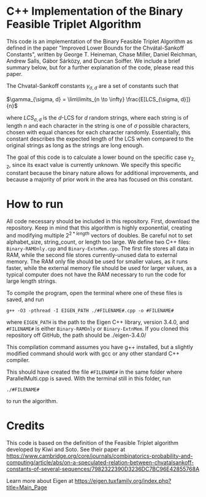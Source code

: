 # C++ Implementation of the Binary Feasible Triplet Algorithm

This code is an implementation of the Binary Feasible Triplet Algorithm as defined in the paper "Improved Lower Bounds for the Chvátal-Sankoff
Constants", written by George T. Heineman, Chase Miller, Daniel Reichman, Andrew Salls, Gábor Sárközy, and Duncan Soiffer. We include a brief summary below, but for a further explanation of the code, please read this paper.

The Chvatal-Sankoff constants $\gamma_{\sigma, d}$ are a set of constants such that 

$\gamma_{\sigma, d} = \lim\limits_{n \to \infty} \frac{E[LCS_{\sigma, d}]}{n}$

where $LCS_{\sigma, d}$ is the $d$-LCS for $d$ random strings, where each string is of length $n$ and each character in the string is one of $\sigma$ possible characters, chosen with equal chances for each character randomly. Essentially, this constant describes the expected length of the LCS when compared to the original strings as long as the strings are long enough.

The goal of this code is to calculate a lower bound on the specific case $\gamma_{2, 2}$, since its exact value is currently unknown. We specify this specific constant because the binary nature allows for additional improvements, and because a majority of prior work in the area has focused on this constant.

# How to run
All code necessary should be included in this repository. First, download the repository. Keep in mind that this algorithm is highly exponential, creating and modifying multiple $2^{2*length}$ vectors of doubles. Be careful not to set alphabet_size, string_count, or length too large. We define two C++ files: `Binary-RAMOnly.cpp` and `Binary-ExtnMem.cpp`. The first file stores all data in RAM, while the second file stores currently-unused data to external memory. The RAM only file should be used for smaller values, as it runs faster, while the external memory file should be used for larger values, as a typical computer does not have the RAM necessary to run the code for large length strings.

To compile the program, open the terminal where one of these files is saved, and run

`g++ -O3 -pthread -I EIGEN_PATH ./#FILENAME#.cpp -o #FILENAME#`

where `EIGEN_PATH` is the path to the Eigen C++ library, version 3.4.0, and `#FILENAME#` is either `Binary-RAMOnly` or `Binary-ExtnMem`. If you cloned this repository off GitHub, the path should be ./eigen-3.4.0/

This compilation command assumes you have g++ installed, but a slightly modified command should work with gcc or any other standard C++ compiler.

This should have created the file `#FILENAME#` in the same folder where ParallelMulti.cpp is saved. With the terminal still in this folder, run

`./#FILENAME#`

to run the algorithm.

# Credits
This code is based on the definition of the Feasible Triplet algorithm developed by Kiwi and Soto. See their paper at https://www.cambridge.org/core/journals/combinatorics-probability-and-computing/article/abs/on-a-speculated-relation-between-chvatalsankoff-constants-of-several-sequences/7982322390D3236DC7BC96E42855768A

Learn more about Eigen at https://eigen.tuxfamily.org/index.php?title=Main_Page